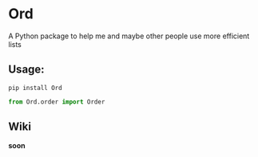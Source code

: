 # Ord
A Python package to help me and maybe other people use more efficient lists

## Usage:

`pip install Ord`

```py
from Ord.order import Order
```

## Wiki

**soon**
